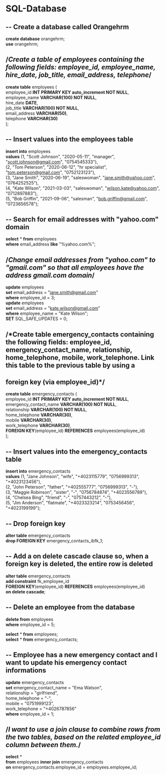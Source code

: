 # SQL-Database
## --  Create a database called Orangehrm
**create database** orangehrm; <br>
**use** orangehrm;

## /*Create a table of employees containing the following fields: employee_id, employee_name, hire_date, job_title, email_address, telephone*/
**create table** employees ( <br>
employee_id **INT PRIMARY KEY auto_increment NOT NULL**, <br>
employee_name **VARCHAR(100) NOT NULL**, <br>
hire_date **DATE**, <br>
job_title **VARCHAR(100) NOT NULL**, <br>
email_address **VARCHAR(50)**, <br>
telephone **VARCHAR(30)** <br>
);

## -- Insert values into the employees table
**insert into** employees <br> 
**values** (1, "Scott Johnson", "2020-05-11", "manager", "scott.johnson@gmail.com", "0754545333"), <br>
	   	(2, "Tom Peterson", "2020-06-12", "hr specialist", "tom.peterson@gmail.com", "0752123123"), <br>
           	(3, "Jane Smith", "2020-06-19", "saleswoman", "jane.smith@yahoo.com", "0764252525"), <br>
           	(4, "Kate Wilson", "2021-03-03", "saleswoman", "wilson.kate@yahoo.com", "0712897883"), <br>
           	(5, "Bob Griffin", "2021-09-06", "salesman", "bob.griffin@gmail.com", "0723656578"); <br>

## -- Search for email addresses with "yahoo.com" domain
**select** * **from** employees <br>
**where** email_address **like** "%yahoo.com%"; <br>

## /*Change email addresses from "yahoo.com" to "gmail.com" so that all employees have the address gmail.com domain*/
**update** employees <br>
**set** email_address = "jane.smith@gmail.com" <br>
**where** employee_id = 3; <br>
**update** employees <br>
**set** email_address = "kate.wilson@gmail.com" <br>
**where** employee_name = "Kate Wilson"; <br>
**SET** SQL_SAFE_UPDATES = 0;

## /*Create table emergency_contacts containing the following fields: employee_id, emergency_contact_name, relationship, home_telephone, mobile, work_telephone. Link this table to the previous table by using a 
## foreign key (via employee_id)*/

**create table** emergency_contacts ( <br>
employee_id **INT PRIMARY KEY auto_increment NOT NULL**, <br>
emergency_contact_name **VARCHAR(100) NOT NULL**, <br>
relationship **VARCHAR(100) NOT NULL**, <br>
home_telephone **VARCHAR(30)**, <br>
mobile **VARCHAR(30)**, <br>
work_telephone **VARCHAR(30)**, <br>
**FOREIGN KEY**(employee_id) **REFERENCES** employees(employee_id) <br>
);

## -- Insert values into the emergency_contacts table
**insert into** emergency_contacts <br>
**values** (1, "Jane Johnson", "wife", "+4023115779", "0756999313", "+4023123456"), <br>
	   	(2, "John Peterson", "father", "+402555777", "0756999313", "-"), <br>
           	(3, "Maggie Robinson", "sister", "-", "0756784874", "+4023556789"), <br>
           	(4, "Chelsea Bing", "friend", "-", "0757443212", "-"), <br>
           	(5, "Jim Anderson", "flatmate", "+4023323214", "0753456456", "+4023199199");

## -- Drop foreign key
**alter table** emergency_contacts <br>
**drop FOREIGN KEY** emergency_contacts_ibfk_1;

## -- Add a on delete cascade clause so, when a foreign key is deleted, the entire row is deleted
**alter table** emergency_contacts <br>
**add constraint** fk_employee_id <br>
**FOREIGN KEY**(employee_id) **REFERENCES** employees(employee_id) <br>
**on delete cascade**;

## -- Delete an employee from the database
**delete from** employees <br>
**where** employee_id = 5;

**select** * **from** employees; <br>
**select** * **from** emergency_contacts;

## -- Employee has a new emergency contact and I want to update his emergency contact informations
**update** emergency_contacts <br>
**set** emergency_contact_name = "Ema Watson", <br>
		relationship = "girlfriend", <br>
        	home_telephone = "-", <br>
        	mobile = "0751999123", <br>
        	work_telephone = "+4026787856" <br>
**where** employee_id = 1;

## /*I want to use a join clause to combine rows from the two tables, based on the related  employee_id column between them.*/
**select** * <br>
**from** employees **inner join** emergency_contacts <br>
**on** emergency_contacts.employee_id = employees.employee_id;
